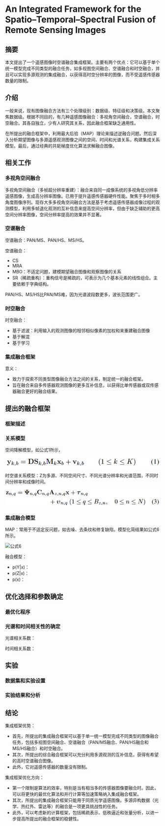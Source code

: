 # An Integrated Framework for the Spatio–Temporal–Spectral Fusion of Remote Sensing Images

## 摘要

本文提出了一个遥感图像时空谱融合集成框架。主要有两个优点：它可以基于单个统一模型完成不同类型的融合任务，如多视图空间融合、空谱融合和时空融合，并且可以实现多源观测的集成融合，以获得高时空分辨率的图像，而不受遥感传感器数量的限制。

## 介绍

一般来说，现有图像融合方法有三个处理级别：数据级、特征级和决策级。本文聚焦数据级。根据不同目的，有几种遥感图像融合：多视角空间融合，空谱融合，时空融合。其各自独立，少有人研究其关系，因此融合框架缺乏通用性。

在所提出的融合框架中，利用最大后验（MAP）理论来描述逆融合问题。然后深入分析期望图像与多源遥感观测图像之间的空间、时间和光谱关系，构建集成关系模型。最后，通过经典的共轭梯度优化算法求解融合图像。

## 相关工作

### 多视角空间融合

多视角空间融合（多帧超分辨率重建）：融合来自同一成像系统的多视角低分辨率遥感图像，生成高分辨率图像。已用于提升遥感传感器硬件性能。聚焦于多时相多角度图像序列。现存大多多视角空间融合方法是基于考虑遥感传感器成像过程的观测模型，利用多帧退化观测的互补信息来提高空间分辨率，但由于缺乏辅助的更高空间分辨率图像，空间分辨率提高的效果并不显著。

### 空谱融合

空谱融合：PAN/MS、PAN/HS、MS/HS。

空谱融合：
- CS
- MRA
- MBO：不适定问题，建模期望融合图像和观察图像的关系
- SR（稀疏重构）：重构信号是稀疏的，可表示为几个基本元素的线性组合。主要依赖于字典结构。

PAN/HS、MS/HS比PAN/MS难，因为光谱波段数更多，波长范围更广。

### 时空融合

时空融合：
- 基于滤波：利用输入的观测图像的相邻相似像素的加权和来重建融合图像
- 基于解混
- 基于学习

### 集成融合框架

意义：
- 致力于探索不同类型图像融合方法之间的关系，制定统一的融合框架。
- 旨在融合来自多传感器观测图像的更多互补信息，以获得比单传感器或双传感器融合更好的融合结果。

## 提出的融合框架

### 框架描述

### 关系模型

空间降解模型，如公式1所示，

![公式1](./imgs/eq1.png)

时空谱关系模型：Z为多源、不同空间尺寸、不同光谱分辨率和光谱范围，不同时间分辨率和成像时间。

![公式3](./imgs/eq3.png)

### 集成融合模型

MAP：常用于不适定反问题，如去噪、去条纹和修复缺陷，模型化简结果如公式6所示。

![公式6](./imgs/eq6.png)

融合模型：
- p(Y|x)：
- p(Z|x)：
- p(x)：

## 优化选择和参数确定

### 最优化程序

### 光谱和时间相关性的确定

光谱相关系数：

时间相关系数：

## 实验

### 数据集和实验设置

### 实验结果和分析

## 结论

集成框架优势：
- 首先，所提出的集成融合框架可以基于单一统一模型完成不同类型的图像融合任务，包括多视图空间融合、空谱融合（PAN/MS融合、PAN/HS融合和MS/HS融合）和时空融合。
- 其次，所提出的综合融合框架可以充分利用多源观测的互补信息，获得有希望的高时空谱融合图像。
- 此外，它对遥感传感器的数量没有限制。

集成框架优化方向：
- 第一个限制是算法的效率，特别是当有相当多的传感器图像要融合时。因此，可以将更快的最优化算法和并行计算等加速策略纳入集成融合框架。
- 其次，所提出的集成融合框架只能用于同质光学遥感图像。多源异构数据（光学、热红外、雷达等）的融合是一项更具挑战性的任务。
- 此外，可以考虑新的计算框架，包括稀疏表示、低秩逼近和张量分析，以进一步提高所提出的融合框架的稳健性。